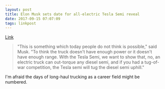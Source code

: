 ```yaml
---
layout: post
title: Elon Musk sets date for all-electric Tesla Semi reveal
date: 2017-09-15 07:07:09
tags: linkpost
---
```

[Link](http://newatlas.com/tesla-electric-semi-reveal/51340/)

>"This is something which today people do not think is possible," said Musk. "To think the truck doesn't have enough power or it doesn't have enough range. With the Tesla Semi, we want to show that, no, an electric truck can out-torque any diesel semi, and if you had a tug-of-war competition, the Tesla semi will tug the diesel semi uphill."

I'm afraid the days of long-haul trucking as a career field might be numbered. 

